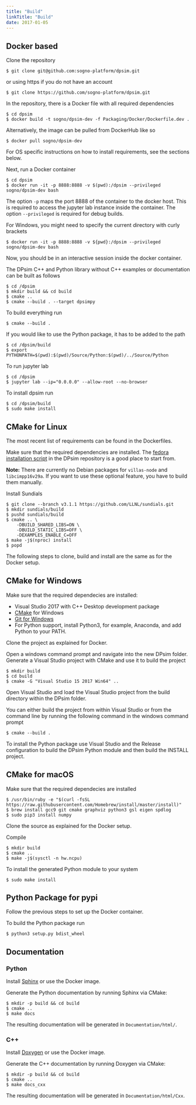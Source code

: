 ```yaml
---
title: "Build"
linkTitle: "Build"
date: 2017-01-05
---
```


## Docker based

Clone the repository

    $ git clone git@github.com:sogno-platform/dpsim.git

or using https if you do not have an account

    $ git clone https://github.com/sogno-platform/dpsim.git

In the repository, there is a Docker file with all required dependencies

    $ cd dpsim
    $ docker build -t sogno/dpsim-dev -f Packaging/Docker/Dockerfile.dev .

Alternatively, the image can be pulled from DockerHub like so

    $ docker pull sogno/dpsim-dev

For OS specific instructions on how to install requirements, see the sections below.

Next, run a Docker container

    $ cd dpsim
    $ docker run -it -p 8888:8888 -v $(pwd):/dpsim --privileged sogno/dpsim-dev bash

The option `-p` maps the port 8888 of the container to the docker host. This is required to access the jupyter lab instance inside the container. The option `--privileged` is required for debug builds.

For Windows, you might need to specify the current directory with curly brackets

    $ docker run -it -p 8888:8888 -v ${pwd}:/dpsim --privileged sogno/dpsim-dev bash

Now, you should be in an interactive session inside the docker container.

The DPsim C++ and Python library without C++ examples or documentation can be built as follows

    $ cd /dpsim
    $ mkdir build && cd build
    $ cmake ..
    $ cmake --build . --target dpsimpy

To build everything run

    $ cmake --build .

If you would like to use the Python package, it has to be added to the path

    $ cd /dpsim/build
    $ export PYTHONPATH=$(pwd):$(pwd)/Source/Python:$(pwd)/../Source/Python

To run jupyter lab

    $ cd /dpsim
    $ jupyter lab --ip="0.0.0.0" --allow-root --no-browser

To install dpsim run

    $ cd /dpsim/build
    $ sudo make install


## CMake for Linux

The most recent list of requirements can be found in the Dockerfiles.

Make sure that the required dependencies are installed.
The [fedora installation script](https://git.rwth-aachen.de/acs/public/simulation/dpsim/dpsim/-/blob/master/Packaging/install-fedora-deps.sh) in the DPsim repository is a good place to start from.

**Note:** There are currently no Debian packages for `villas-node` and `libcimpp16v29a`.
If you want to use these optional feature, you have to build them manually.

Install Sundials

    $ git clone --branch v3.1.1 https://github.com/LLNL/sundials.git
    $ mkdir sundials/build
    $ pushd sundials/build
    $ cmake .. \
        -DBUILD_SHARED_LIBS=ON \
        -DBUILD_STATIC_LIBS=OFF \
        -DEXAMPLES_ENABLE_C=OFF
    $ make -j$(nproc) install
    $ popd

The following steps to clone, build and install are the same as for the Docker setup.

## CMake for Windows

Make sure that the required dependecies are installed:

- Visual Studio 2017 with C++ Desktop development package
- [CMake](https://cmake.org/) for Windows
- [Git for Windows](https://git-scm.com/download/win)
- For Python support, install Python3, for example, Anaconda, and add Python to your PATH.

Clone the project as explained for Docker.

Open a windows command prompt and navigate into the new DPsim folder.
Generate a Visual Studio project with CMake and use it to build the project

    $ mkdir build
    $ cd build
    $ cmake -G "Visual Studio 15 2017 Win64" ..

Open Visual Studio and load the Visual Studio project from the build directory within the DPsim folder.

You can either build the project from within Visual Studio or from the command line by running the following command in the windows command prompt

    $ cmake --build .

To install the Python package use Visual Studio and the Release configuration to build the DPsim Python module and then build the INSTALL project.

## CMake for macOS

Make sure that the required dependecies are installed

    $ /usr/bin/ruby -e "$(curl -fsSL https://raw.githubusercontent.com/Homebrew/install/master/install)"
    $ brew install gcc9 git cmake graphviz python3 gsl eigen spdlog
    $ sudo pip3 install numpy

Clone the source as explained for the Docker setup.

Compile

    $ mkdir build
    $ cmake ..
    $ make -j$(sysctl -n hw.ncpu)

To install the generated Python module to your system

    $ sudo make install


## Python Package for pypi

Follow the previous steps to set up the Docker container.

To build the Python package run

    $ python3 setup.py bdist_wheel

## Documentation

### Python

Install [Sphinx](https://www.sphinx-doc.org/en/master/) or use the Docker image.

Generate the Python documentation by running Sphinx via CMake:

    $ mkdir -p build && cd build
    $ cmake ..
    $ make docs

The resulting documentation will be generated in `Documentation/html/`.

### C++

Install [Doxygen](http://www.doxygen.nl/) or use the Docker image.

Generate the C++ documentation by running Doxygen via CMake:

    $ mkdir -p build && cd build
    $ cmake ..
    $ make docs_cxx

The resulting documentation will be generated in `Documentation/html/Cxx`.
